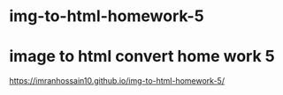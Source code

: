 # img-to-html-homework-5
# image to html convert home work 5
https://imranhossain10.github.io/img-to-html-homework-5/
